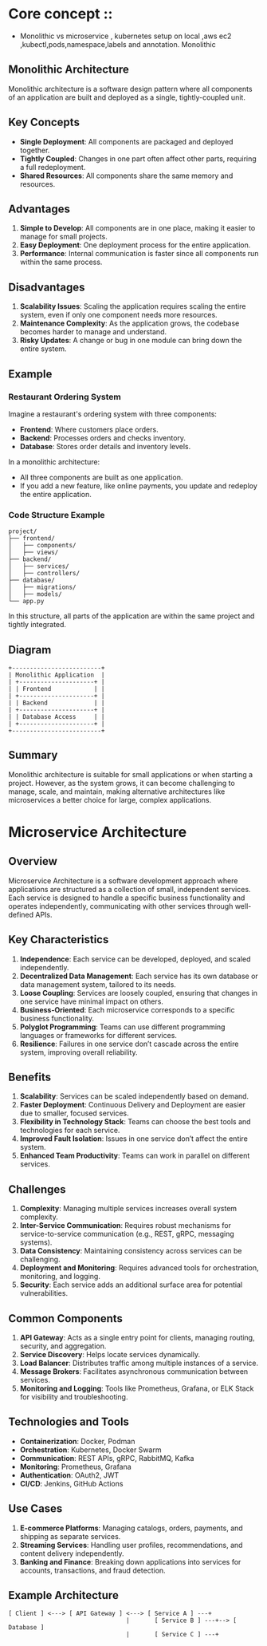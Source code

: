 # Core concept ::
- Monolithic vs microservice , kubernetes setup on local ,aws ec2 ,kubectl,pods,namespace,labels and annotation.
 Monolithic 

## Monolithic Architecture

Monolithic architecture is a software design pattern where all components of an application are built and deployed as a single, tightly-coupled unit.

## Key Concepts

- **Single Deployment**: All components are packaged and deployed together.
- **Tightly Coupled**: Changes in one part often affect other parts, requiring a full redeployment.
- **Shared Resources**: All components share the same memory and resources.

## Advantages

1. **Simple to Develop**: All components are in one place, making it easier to manage for small projects.
2. **Easy Deployment**: One deployment process for the entire application.
3. **Performance**: Internal communication is faster since all components run within the same process.

## Disadvantages

1. **Scalability Issues**: Scaling the application requires scaling the entire system, even if only one component needs more resources.
2. **Maintenance Complexity**: As the application grows, the codebase becomes harder to manage and understand.
3. **Risky Updates**: A change or bug in one module can bring down the entire system.

## Example

### Restaurant Ordering System

Imagine a restaurant's ordering system with three components:

- **Frontend**: Where customers place orders.
- **Backend**: Processes orders and checks inventory.
- **Database**: Stores order details and inventory levels.

In a monolithic architecture:

- All three components are built as one application.
- If you add a new feature, like online payments, you update and redeploy the entire application.

### Code Structure Example

```plaintext
project/
├── frontend/
│   ├── components/
│   ├── views/
├── backend/
│   ├── services/
│   ├── controllers/
├── database/
│   ├── migrations/
│   ├── models/
└── app.py
```

In this structure, all parts of the application are within the same project and tightly integrated.

## Diagram

```plaintext
+-------------------------+
| Monolithic Application  |
| +---------------------+ |
| | Frontend            | |
| +---------------------+ |
| | Backend             | |
| +---------------------+ |
| | Database Access     | |
| +---------------------+ |
+-------------------------+
```

## Summary

Monolithic architecture is suitable for small applications or when starting a project. However, as the system grows, it can become challenging to manage, scale, and maintain, making alternative architectures like microservices a better choice for large, complex applications.



# Microservice Architecture

## Overview
Microservice Architecture is a software development approach where applications are structured as a collection of small, independent services. Each service is designed to handle a specific business functionality and operates independently, communicating with other services through well-defined APIs.

## Key Characteristics
1. **Independence**: Each service can be developed, deployed, and scaled independently.
2. **Decentralized Data Management**: Each service has its own database or data management system, tailored to its needs.
3. **Loose Coupling**: Services are loosely coupled, ensuring that changes in one service have minimal impact on others.
4. **Business-Oriented**: Each microservice corresponds to a specific business functionality.
5. **Polyglot Programming**: Teams can use different programming languages or frameworks for different services.
6. **Resilience**: Failures in one service don’t cascade across the entire system, improving overall reliability.

## Benefits
1. **Scalability**: Services can be scaled independently based on demand.
2. **Faster Deployment**: Continuous Delivery and Deployment are easier due to smaller, focused services.
3. **Flexibility in Technology Stack**: Teams can choose the best tools and technologies for each service.
4. **Improved Fault Isolation**: Issues in one service don’t affect the entire system.
5. **Enhanced Team Productivity**: Teams can work in parallel on different services.

## Challenges
1. **Complexity**: Managing multiple services increases overall system complexity.
2. **Inter-Service Communication**: Requires robust mechanisms for service-to-service communication (e.g., REST, gRPC, messaging systems).
3. **Data Consistency**: Maintaining consistency across services can be challenging.
4. **Deployment and Monitoring**: Requires advanced tools for orchestration, monitoring, and logging.
5. **Security**: Each service adds an additional surface area for potential vulnerabilities.

## Common Components
1. **API Gateway**: Acts as a single entry point for clients, managing routing, security, and aggregation.
2. **Service Discovery**: Helps locate services dynamically.
3. **Load Balancer**: Distributes traffic among multiple instances of a service.
4. **Message Brokers**: Facilitates asynchronous communication between services.
5. **Monitoring and Logging**: Tools like Prometheus, Grafana, or ELK Stack for visibility and troubleshooting.

## Technologies and Tools
- **Containerization**: Docker, Podman
- **Orchestration**: Kubernetes, Docker Swarm
- **Communication**: REST APIs, gRPC, RabbitMQ, Kafka
- **Monitoring**: Prometheus, Grafana
- **Authentication**: OAuth2, JWT
- **CI/CD**: Jenkins, GitHub Actions

## Use Cases
1. **E-commerce Platforms**: Managing catalogs, orders, payments, and shipping as separate services.
2. **Streaming Services**: Handling user profiles, recommendations, and content delivery independently.
3. **Banking and Finance**: Breaking down applications into services for accounts, transactions, and fraud detection.

## Example Architecture
```plaintext
[ Client ] <---> [ API Gateway ] <---> [ Service A ] ---+
                                 |       [ Service B ] ---+--> [ Database ]
                                 |       [ Service C ] ---+
